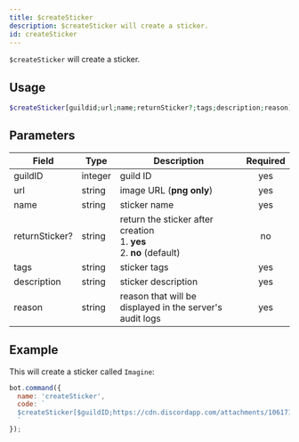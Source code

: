 ```yaml
---
title: $createSticker 
description: $createSticker will create a sticker.
id: createSticker
---
```


`$createSticker` will create a sticker.

## Usage

```php
$createSticker[guildid;url;name;returnSticker?;tags;description;reason]
```

## Parameters 


| Field     | Type    | Description                                        | Required |
|-----------|---------|----------------------------------------------------| :------: |
| guildID    | integer  | guild ID                             | yes      |
| url    | string  | image URL (**png only**)                             | yes      |
| name    | string  | sticker name                             | yes      |
| returnSticker?    | string | return the sticker after creation <br /> 1. **yes** <br /> 2. **no** (default)                             | no      |
| tags    | string  | sticker tags                             | yes      |
| description    | string  | sticker description                             | yes      |
| reason    | string  | reason that will be displayed in the server's audit logs                             | yes      |


## Example

This will create a sticker called `Imagine`:

```javascript
bot.command({
  name: 'createSticker',
  code: `
  $createSticker[$guildID;https://cdn.discordapp.com/attachments/1061712111052521493/1066397675278323734/692445926480150611.png;Imagine;yes;money;Random sticker;Testing.]
  `
});
```
